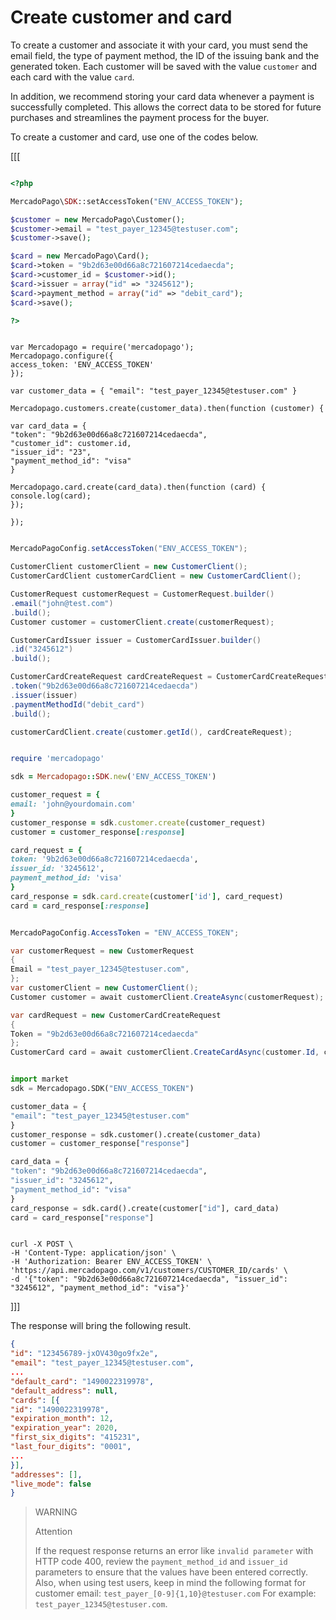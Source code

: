 # Create customer and card

To create a customer and associate it with your card, you must send the email field, the type of payment method, the ID of the issuing bank and the generated token. Each customer will be saved with the value `customer` and each card with the value `card`.

In addition, we recommend storing your card data whenever a payment is successfully completed. This allows the correct data to be stored for future purchases and streamlines the payment process for the buyer.

To create a customer and card, use one of the codes below.

[[[
```php

<?php

MercadoPago\SDK::setAccessToken("ENV_ACCESS_TOKEN");

$customer = new MercadoPago\Customer();
$customer->email = "test_payer_12345@testuser.com";
$customer->save();

$card = new MercadoPago\Card();
$card->token = "9b2d63e00d66a8c721607214cedaecda";
$card->customer_id = $customer->id();
$card->issuer = array("id" => "3245612");
$card->payment_method = array("id" => "debit_card");
$card->save();

?>

```
```node

var Mercadopago = require('mercadopago');
Mercadopago.configure({
access_token: 'ENV_ACCESS_TOKEN'
});

var customer_data = { "email": "test_payer_12345@testuser.com" }

Mercadopago.customers.create(customer_data).then(function (customer) {

var card_data = {
"token": "9b2d63e00d66a8c721607214cedaecda",
"customer_id": customer.id,
"issuer_id": "23",
"payment_method_id": "visa"
}

Mercadopago.card.create(card_data).then(function (card) {
console.log(card);
});

});

```
```java

MercadoPagoConfig.setAccessToken("ENV_ACCESS_TOKEN");

CustomerClient customerClient = new CustomerClient();
CustomerCardClient customerCardClient = new CustomerCardClient();

CustomerRequest customerRequest = CustomerRequest.builder()
.email("john@test.com")
.build();
Customer customer = customerClient.create(customerRequest);

CustomerCardIssuer issuer = CustomerCardIssuer.builder()
.id("3245612")
.build();

CustomerCardCreateRequest cardCreateRequest = CustomerCardCreateRequest.builder()
.token("9b2d63e00d66a8c721607214cedaecda")
.issuer(issuer)
.paymentMethodId("debit_card")
.build();

customerCardClient.create(customer.getId(), cardCreateRequest);

```
```ruby

require 'mercadopago'

sdk = Mercadopago::SDK.new('ENV_ACCESS_TOKEN')

customer_request = {
email: 'john@yourdomain.com'
}
customer_response = sdk.customer.create(customer_request)
customer = customer_response[:response]

card_request = {
token: '9b2d63e00d66a8c721607214cedaecda',
issuer_id: '3245612',
payment_method_id: 'visa'
}
card_response = sdk.card.create(customer['id'], card_request)
card = card_response[:response]

```
```csharp

MercadoPagoConfig.AccessToken = "ENV_ACCESS_TOKEN";

var customerRequest = new CustomerRequest
{
Email = "test_payer_12345@testuser.com",
};
var customerClient = new CustomerClient();
Customer customer = await customerClient.CreateAsync(customerRequest);

var cardRequest = new CustomerCardCreateRequest
{
Token = "9b2d63e00d66a8c721607214cedaecda"
};
CustomerCard card = await customerClient.CreateCardAsync(customer.Id, cardRequest);

```
```python

import market
sdk = Mercadopago.SDK("ENV_ACCESS_TOKEN")

customer_data = {
"email": "test_payer_12345@testuser.com"
}
customer_response = sdk.customer().create(customer_data)
customer = customer_response["response"]

card_data = {
"token": "9b2d63e00d66a8c721607214cedaecda",
"issuer_id": "3245612",
"payment_method_id": "visa"
}
card_response = sdk.card().create(customer["id"], card_data)
card = card_response["response"]

```
```curl

curl -X POST \
-H 'Content-Type: application/json' \
-H 'Authorization: Bearer ENV_ACCESS_TOKEN' \
'https://api.mercadopago.com/v1/customers/CUSTOMER_ID/cards' \
-d '{"token": "9b2d63e00d66a8c721607214cedaecda", "issuer_id": "3245612", "payment_method_id": "visa"}'

```
]]]

The response will bring the following result.

```json
{
"id": "123456789-jxOV430go9fx2e",
"email": "test_payer_12345@testuser.com",
...
"default_card": "1490022319978",
"default_address": null,
"cards": [{
"id": "1490022319978",
"expiration_month": 12,
"expiration_year": 2020,
"first_six_digits": "415231",
"last_four_digits": "0001",
...
}],
"addresses": [],
"live_mode": false
}
```

> WARNING
>
> Attention
>
> If the request response returns an error like `invalid parameter` with HTTP code 400, review the `payment_method_id` and `issuer_id` parameters to ensure that the values have been entered correctly. Also, when using test users, keep in mind the following format for customer email: `test_payer_[0-9]{1,10}@testuser.com` For example: `test_payer_12345@testuser.com`.